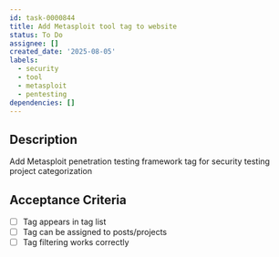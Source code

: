 ```yaml
---
id: task-0000844
title: Add Metasploit tool tag to website
status: To Do
assignee: []
created_date: '2025-08-05'
labels:
  - security
  - tool
  - metasploit
  - pentesting
dependencies: []
---
```


## Description

Add Metasploit penetration testing framework tag for security testing project categorization

## Acceptance Criteria

- [ ] Tag appears in tag list
- [ ] Tag can be assigned to posts/projects
- [ ] Tag filtering works correctly

